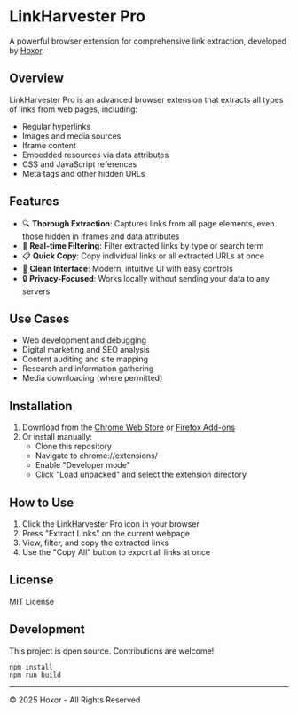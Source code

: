 # LinkHarvester Pro

A powerful browser extension for comprehensive link extraction, developed by [Hoxor](https://github.com/hox0r).

## Overview

LinkHarvester Pro is an advanced browser extension that extracts all types of links from web pages, including:

- Regular hyperlinks
- Images and media sources
- Iframe content
- Embedded resources via data attributes
- CSS and JavaScript references
- Meta tags and other hidden URLs

## Features

- 🔍 **Thorough Extraction**: Captures links from all page elements, even those hidden in iframes and data attributes
- 🔄 **Real-time Filtering**: Filter extracted links by type or search term
- 📋 **Quick Copy**: Copy individual links or all extracted URLs at once
- 🎨 **Clean Interface**: Modern, intuitive UI with easy controls
- 🔒 **Privacy-Focused**: Works locally without sending your data to any servers

## Use Cases

- Web development and debugging
- Digital marketing and SEO analysis
- Content auditing and site mapping
- Research and information gathering
- Media downloading (where permitted)

## Installation

1. Download from the [Chrome Web Store](#) or [Firefox Add-ons](#)
2. Or install manually:
   - Clone this repository
   - Navigate to chrome://extensions/
   - Enable "Developer mode"
   - Click "Load unpacked" and select the extension directory

## How to Use

1. Click the LinkHarvester Pro icon in your browser
2. Press "Extract Links" on the current webpage
3. View, filter, and copy the extracted links
4. Use the "Copy All" button to export all links at once

## License

MIT License

## Development

This project is open source. Contributions are welcome!

```
npm install
npm run build
```

---

© 2025 Hoxor - All Rights Reserved 